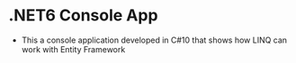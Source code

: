 # .NET6 Console App
- This a console application developed in C#10 that shows how LINQ can work with Entity Framework 
